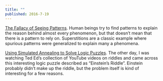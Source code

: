 ```yaml
---
title: ""
published: 2016-7-19
---
```




<a href="https://blog.clevertap.com/the-fallacy-of-seeing-patterns/" target="_blank">The Fallacy of Seeing Patterns</a>. Human beings try to find patterns to explain the reason behind almost every phenomenon, but that doesn’t mean that there is a pattern to rely on. Superstitions are a classic example where spurious patterns were generalized to explain many a phenomena.




<a href="http://blog.pluszero.ca/blog/2016/07/17/using-simulated-annealing-to-solve-logic-puzzles/" target="_blank">Using Simulated Annealing to Solve Logic Puzzles</a>. The other day, I was watching Ted Ed’s collection of YouTube videos on riddles and came across this interesting logic puzzle described as “Einstein’s Riddle”. Einstein probably didn’t make up the riddle, but the problem itself is kind of interesting for a few reasons.

